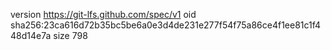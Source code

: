 version https://git-lfs.github.com/spec/v1
oid sha256:23ca616d72b35bc5be6a0e3d4de231e277f54f75a86ce4f1ee81c1f448d14e7a
size 798
